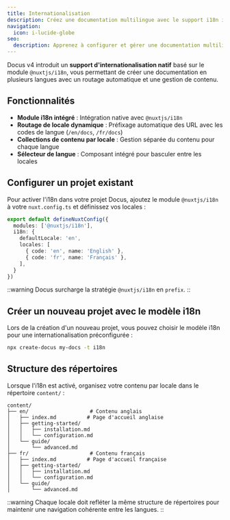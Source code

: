 ```yaml
---
title: Internationalisation
description: Créez une documentation multilingue avec le support i18n intégré de Docus v4.
navigation:
  icon: i-lucide-globe
seo:
  description: Apprenez à configurer et gérer une documentation multilingue avec le support i18n intégré de Docus v4.
---
```


Docus v4 introduit un **support d'internationalisation natif** basé sur le module `@nuxtjs/i18n`, vous permettant de créer une documentation en plusieurs langues avec un routage automatique et une gestion de contenu.

## Fonctionnalités

- **Module i18n intégré** : Intégration native avec `@nuxtjs/i18n`
- **Routage de locale dynamique** : Préfixage automatique des URL avec les codes de langue (`/en/docs`, `/fr/docs`)
- **Collections de contenu par locale** : Gestion séparée du contenu pour chaque langue
- **Sélecteur de langue** : Composant intégré pour basculer entre les locales

## Configurer un projet existant

Pour activer l'i18n dans votre projet Docus, ajoutez le module `@nuxtjs/i18n` à votre `nuxt.config.ts` et définissez vos locales :

```typescript [nuxt.config.ts]
export default defineNuxtConfig({
  modules: ['@nuxtjs/i18n'],
  i18n: {
    defaultLocale: 'en',
    locales: [
      { code: 'en', name: 'English' },
      { code: 'fr', name: 'Français' },
    ],
  }
})
```
::warning
Docus surcharge la stratégie `@nuxtjs/i18n` en `prefix`.
::

## Créer un nouveau projet avec le modèle i18n

Lors de la création d'un nouveau projet, vous pouvez choisir le modèle i18n pour une internationalisation préconfigurée :

```bash [Terminal]
npx create-docus my-docs -t i18n
```

## Structure des répertoires

Lorsque l'i18n est activé, organisez votre contenu par locale dans le répertoire `content/` :

```
content/
├── en/                    # Contenu anglais
│   ├── index.md          # Page d'accueil anglaise
│   ├── getting-started/
│   │   ├── installation.md
│   │   └── configuration.md
│   └── guide/
│       └── advanced.md
├── fr/                    # Contenu français
│   ├── index.md          # Page d'accueil française
│   ├── getting-started/
│   │   ├── installation.md
│   │   └── configuration.md
│   └── guide/
│       └── advanced.md
```


::warning
Chaque locale doit refléter la même structure de répertoires pour maintenir une navigation cohérente entre les langues.
:: 